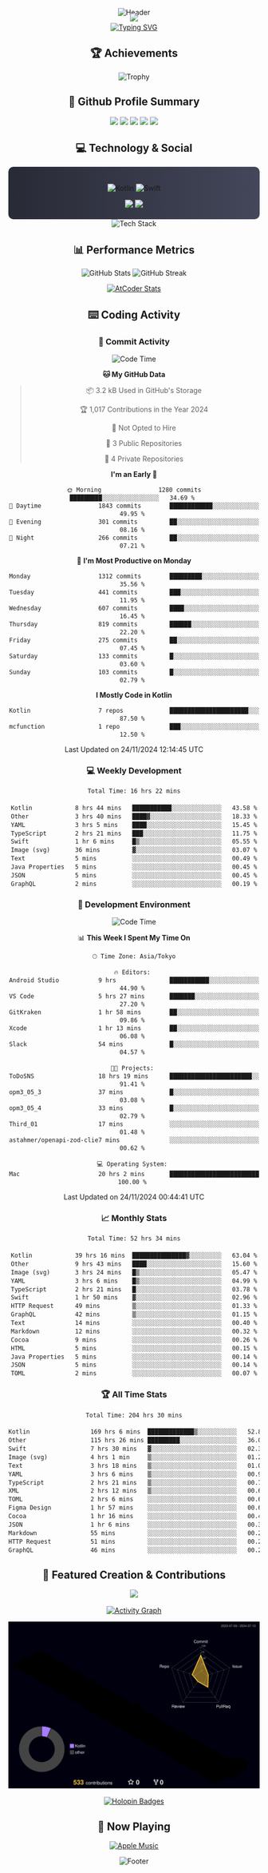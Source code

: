 <div align="center">
  
![Header](https://capsule-render.vercel.app/api?type=waving&color=gradient&customColorList=12&height=300&section=header&text=Welcome%20to%20Batapii's%20Universe&fontSize=50&animation=fadeIn&fontAlignY=40&desc=Android%20Developer%20|%20Kotlin%20LOVE%20)

<div style="margin-top: -20px;">
  <img src="https://readme-typing-svg.herokuapp.com/?lines=Crafting+Android+Experiences;Building+Tomorrow's+Apps+Today;Always+Learning,+Always+Growing&font=Fira%20Code&center=true&width=440&height=45&color=f75c7e&vCenter=true&size=22&pause=1000">
</div>

<a href="https://git.io/typing-svg">
  <img src="https://readme-typing-svg.demolab.com?font=Fira+Code&weight=600&size=28&duration=4000&pause=1000&center=true&vCenter=true&width=800&lines=Hey+there!+I'm+Batapii+%F0%9F%91%8B;Android+Developer+from+Japan+%F0%9F%87%AF%F0%9F%87%B5" alt="Typing SVG" />
</a>

## 🏆 Achievements

![Trophy](https://github-profile-trophy.vercel.app/?username=batapii&theme=onestar&no-frame=true&no-bg=true&column=8&rank=SSS,SS,S,AAA,AA,A,B,C&margin-w=10&margin-h=10)

## 🎯 Github Profile Summary

<div align="center">
  <img src="http://github-profile-summary-cards.vercel.app/api/cards/profile-details?username=batapii&theme=radical" />
  <img src="http://github-profile-summary-cards.vercel.app/api/cards/repos-per-language?username=batapii&theme=radical" />
  <img src="http://github-profile-summary-cards.vercel.app/api/cards/most-commit-language?username=batapii&theme=radical" />
  <img src="http://github-profile-summary-cards.vercel.app/api/cards/stats?username=batapii&theme=radical" />
  <img src="http://github-profile-summary-cards.vercel.app/api/cards/productive-time?username=batapii&theme=radical" />
</div>

## 💻 Technology & Social

<div align="center" style="background: linear-gradient(to right, #282A36, #44475A); padding: 20px; border-radius: 10px;">

![Kotlin](https://img.shields.io/badge/Kotlin-98.3%25-0095D5?style=for-the-badge&logo=kotlin&logoColor=white&labelColor=282A36)
![Swift](https://img.shields.io/badge/Swift-1.7%25-FA7343?style=for-the-badge&logo=swift&logoColor=white&labelColor=282A36)

<div style="margin-top: 15px">
<a href="https://github.com/batapii"><img src="https://img.shields.io/github/followers/batapii?style=for-the-badge&logo=github&label=Follow&color=ff6e96&labelColor=282A36"/></a>
<a href="https://twitter.com/batapii3939"><img src="https://img.shields.io/twitter/follow/batapii?style=for-the-badge&logo=twitter&color=1DA1F2&labelColor=282A36&label=Follow"/></a>
</div>

</div>

<div align="center">
<img src="https://github-readme-tech-stack.vercel.app/api/cards?title=Tech+Stack&align=center&titleAlign=center&fontSize=20&lineHeight=10&lineCount=4&theme=github_dark&width=800&bg=%230D1117&badge=%23161B22&border=%2321262D&titleColor=%2358A6FF&line1=kotlin%2Ckotlin%2C0095D5%3Bandroid%2Candroid%2C00ff00%3Bjetpackcompose%2Cjetpack%2C4285F4%3B&line2=swift%2Cswift%2CFA7343%3Bfirebase%2Cfirebase%2CFFCA28%3Bgithub%2Cgithub%2C181717%3B&line3=typescript%2Ctypescript%2C3178C6%3Bgraphql%2Cgraphql%2CE10098%3Bsupabase%2Csupabase%2C3FCF8E%3B&line4=gradle%2Cgradle%2C02303A%3Bgitkraken%2Cgitkraken%2C179287%3Bpostman%2Cpostman%2CFF6C37%3B" alt="Tech Stack" />
</div>

## 📊 Performance Metrics

<div align="center">

![GitHub Stats](https://github-readme-stats.vercel.app/api?username=batapii&show_icons=true&theme=radical&hide_border=true&bg_color=0D1117)
![GitHub Streak](https://github-readme-streak-stats.herokuapp.com/?user=batapii&theme=radical&hide_border=true&background=0D1117)

[![AtCoder Stats](https://atcoder-readme-stats.vercel.app/stats/batapii3939?theme=dark&show_history=5&width=495)](https://github.com/iwbc-mzk/atcoder-readme-stats)

</div>

## ⌨️ Coding Activity

### 🌟 Commit Activity
<!--START_SECTION:commit-stats-->
![Code Time](http://img.shields.io/badge/Code%20Time-319%20hrs%2059%20mins-blue)

**🐱 My GitHub Data** 

> 📦 3.2 kB Used in GitHub's Storage 
 > 
> 🏆 1,017 Contributions in the Year 2024
 > 
> 🚫 Not Opted to Hire
 > 
> 📜 3 Public Repositories 
 > 
> 🔑 4 Private Repositories 
 > 
**I'm an Early 🐤** 

```text
🌞 Morning                1280 commits        █████████░░░░░░░░░░░░░░░░   34.69 % 
🌆 Daytime                1843 commits        ████████████░░░░░░░░░░░░░   49.95 % 
🌃 Evening                301 commits         ██░░░░░░░░░░░░░░░░░░░░░░░   08.16 % 
🌙 Night                  266 commits         ██░░░░░░░░░░░░░░░░░░░░░░░   07.21 % 
```
📅 **I'm Most Productive on Monday** 

```text
Monday                   1312 commits        █████████░░░░░░░░░░░░░░░░   35.56 % 
Tuesday                  441 commits         ███░░░░░░░░░░░░░░░░░░░░░░   11.95 % 
Wednesday                607 commits         ████░░░░░░░░░░░░░░░░░░░░░   16.45 % 
Thursday                 819 commits         ██████░░░░░░░░░░░░░░░░░░░   22.20 % 
Friday                   275 commits         ██░░░░░░░░░░░░░░░░░░░░░░░   07.45 % 
Saturday                 133 commits         █░░░░░░░░░░░░░░░░░░░░░░░░   03.60 % 
Sunday                   103 commits         █░░░░░░░░░░░░░░░░░░░░░░░░   02.79 % 
```


**I Mostly Code in Kotlin** 

```text
Kotlin                   7 repos             ██████████████████████░░░   87.50 % 
mcfunction               1 repo              ███░░░░░░░░░░░░░░░░░░░░░░   12.50 % 
```




 Last Updated on 24/11/2024 12:14:45 UTC
<!--END_SECTION:commit-stats-->

### 💻 Weekly Development
<!--START_SECTION:wakatime-->

```txt
Total Time: 16 hrs 22 mins

Kotlin            8 hrs 44 mins   ███████████░░░░░░░░░░░░░░   43.58 %
Other             3 hrs 40 mins   ████▓░░░░░░░░░░░░░░░░░░░░   18.33 %
YAML              3 hrs 5 mins    ████░░░░░░░░░░░░░░░░░░░░░   15.45 %
TypeScript        2 hrs 21 mins   ███░░░░░░░░░░░░░░░░░░░░░░   11.75 %
Swift             1 hr 6 mins     █▒░░░░░░░░░░░░░░░░░░░░░░░   05.55 %
Image (svg)       36 mins         ▓░░░░░░░░░░░░░░░░░░░░░░░░   03.07 %
Text              5 mins          ░░░░░░░░░░░░░░░░░░░░░░░░░   00.49 %
Java Properties   5 mins          ░░░░░░░░░░░░░░░░░░░░░░░░░   00.45 %
JSON              5 mins          ░░░░░░░░░░░░░░░░░░░░░░░░░   00.45 %
GraphQL           2 mins          ░░░░░░░░░░░░░░░░░░░░░░░░░   00.19 %
```

<!--END_SECTION:wakatime-->

### 🔨 Development Environment
<!--START_SECTION:dev-stats-->
![Code Time](http://img.shields.io/badge/Code%20Time-319%20hrs%2056%20mins-blue)

📊 **This Week I Spent My Time On** 

```text
🕑︎ Time Zone: Asia/Tokyo

🔥 Editors: 
Android Studio           9 hrs               ███████████░░░░░░░░░░░░░░   44.90 % 
VS Code                  5 hrs 27 mins       ███████░░░░░░░░░░░░░░░░░░   27.20 % 
GitKraken                1 hr 58 mins        ██░░░░░░░░░░░░░░░░░░░░░░░   09.86 % 
Xcode                    1 hr 13 mins        ██░░░░░░░░░░░░░░░░░░░░░░░   06.08 % 
Slack                    54 mins             █░░░░░░░░░░░░░░░░░░░░░░░░   04.57 % 

🐱‍💻 Projects: 
ToDoSNS                  18 hrs 19 mins      ███████████████████████░░   91.41 % 
opm3_05_3                37 mins             █░░░░░░░░░░░░░░░░░░░░░░░░   03.08 % 
opm3_05_4                33 mins             █░░░░░░░░░░░░░░░░░░░░░░░░   02.79 % 
Third_01                 17 mins             ░░░░░░░░░░░░░░░░░░░░░░░░░   01.48 % 
astahmer/openapi-zod-clie7 mins              ░░░░░░░░░░░░░░░░░░░░░░░░░   00.62 % 

💻 Operating System: 
Mac                      20 hrs 2 mins       █████████████████████████   100.00 % 
```


 Last Updated on 24/11/2024 00:44:41 UTC
<!--END_SECTION:dev-stats-->

### 📈 Monthly Stats
<!--START_SECTION:wakamonth-->

```txt
Total Time: 52 hrs 34 mins

Kotlin            39 hrs 16 mins  ███████████████▓░░░░░░░░░   63.04 %
Other             9 hrs 43 mins   ████░░░░░░░░░░░░░░░░░░░░░   15.60 %
Image (svg)       3 hrs 24 mins   █▒░░░░░░░░░░░░░░░░░░░░░░░   05.47 %
YAML              3 hrs 6 mins    █▒░░░░░░░░░░░░░░░░░░░░░░░   04.99 %
TypeScript        2 hrs 21 mins   █░░░░░░░░░░░░░░░░░░░░░░░░   03.78 %
Swift             1 hr 50 mins    ▓░░░░░░░░░░░░░░░░░░░░░░░░   02.96 %
HTTP Request      49 mins         ▒░░░░░░░░░░░░░░░░░░░░░░░░   01.33 %
GraphQL           42 mins         ▒░░░░░░░░░░░░░░░░░░░░░░░░   01.15 %
Text              14 mins         ░░░░░░░░░░░░░░░░░░░░░░░░░   00.40 %
Markdown          12 mins         ░░░░░░░░░░░░░░░░░░░░░░░░░   00.32 %
Cocoa             9 mins          ░░░░░░░░░░░░░░░░░░░░░░░░░   00.26 %
HTML              5 mins          ░░░░░░░░░░░░░░░░░░░░░░░░░   00.15 %
Java Properties   5 mins          ░░░░░░░░░░░░░░░░░░░░░░░░░   00.14 %
JSON              5 mins          ░░░░░░░░░░░░░░░░░░░░░░░░░   00.14 %
TOML              2 mins          ░░░░░░░░░░░░░░░░░░░░░░░░░   00.07 %
```

<!--END_SECTION:wakamonth-->

### 🏆 All Time Stats
<!--START_SECTION:wakaalltime-->

```txt
Total Time: 204 hrs 30 mins

Kotlin                 169 hrs 6 mins  █████████████▒░░░░░░░░░░░   52.86 %
Other                  115 hrs 26 mins █████████░░░░░░░░░░░░░░░░   36.08 %
Swift                  7 hrs 30 mins   ▓░░░░░░░░░░░░░░░░░░░░░░░░   02.35 %
Image (svg)            4 hrs 1 min     ▒░░░░░░░░░░░░░░░░░░░░░░░░   01.26 %
Text                   3 hrs 18 mins   ▒░░░░░░░░░░░░░░░░░░░░░░░░   01.04 %
YAML                   3 hrs 6 mins    ▒░░░░░░░░░░░░░░░░░░░░░░░░   00.97 %
TypeScript             2 hrs 21 mins   ▒░░░░░░░░░░░░░░░░░░░░░░░░   00.74 %
XML                    2 hrs 12 mins   ▒░░░░░░░░░░░░░░░░░░░░░░░░   00.69 %
TOML                   2 hrs 6 mins    ░░░░░░░░░░░░░░░░░░░░░░░░░   00.66 %
Figma Design           1 hr 57 mins    ░░░░░░░░░░░░░░░░░░░░░░░░░   00.61 %
Cocoa                  1 hr 16 mins    ░░░░░░░░░░░░░░░░░░░░░░░░░   00.40 %
JSON                   1 hr 6 mins     ░░░░░░░░░░░░░░░░░░░░░░░░░   00.35 %
Markdown               55 mins         ░░░░░░░░░░░░░░░░░░░░░░░░░   00.29 %
HTTP Request           51 mins         ░░░░░░░░░░░░░░░░░░░░░░░░░   00.27 %
GraphQL                46 mins         ░░░░░░░░░░░░░░░░░░░░░░░░░   00.24 %
```

<!--END_SECTION:wakaalltime-->


## 🌟 Featured Creation & Contributions

<div align="center">
  <a href="https://github.com/batapii/ToDoSNS">
    <img src="https://github-readme-stats.vercel.app/api/pin/?username=batapii&repo=ToDoSNS&theme=radical&hide_border=true&bg_color=0D1117" />
  </a>

[![Activity Graph](https://github-readme-activity-graph.vercel.app/graph?username=batapii&custom_title=Contribution%20Graph&hide_border=true&theme=radical&bg_color=0D1117)](https://github.com/ashutosh00710/github-readme-activity-graph)

![3D Contrib](./profile-3d-contrib/profile-night-rainbow.svg)

[![Holopin Badges](https://holopin.me/batapii)](https://holopin.io/@batapii)

</div>

## 🎵 Now Playing

<div align="center">
  
[![Apple Music](https://music-profile.rayriffy.com/theme/dark.svg?uid=001005.6598667d2ffd4a10a4f429edd0ba24c4.1156)](https://github.com/rayriffy/apple-music-github-profile)

</div>

![Footer](https://capsule-render.vercel.app/api?type=waving&color=gradient&customColorList=12&height=100&section=footer)

</div>
